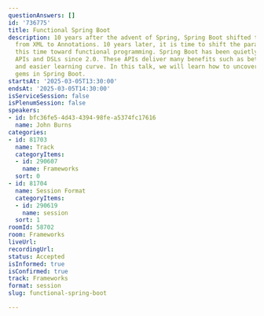 ```yaml
---
questionAnswers: []
id: '736775'
title: Functional Spring Boot
description: 10 years after the advent of Spring, Spring Boot shifted the paradigm
  from XML to Annotations. 10 years later, it is time to shift the paradigm again,
  this time toward functional programming. Spring Boot has been quietly adding functional
  APIs and DSLs since 2.0. These APIs deliver many benefits such as better performance
  and easier learning curve. In this talk, we will learn how to uncover these hidden
  gems in Spring Boot.
startsAt: '2025-03-05T13:30:00'
endsAt: '2025-03-05T14:30:00'
isServiceSession: false
isPlenumSession: false
speakers:
- id: bfc36fe5-4d43-4394-98fe-a5374fc17616
  name: John Burns
categories:
- id: 81703
  name: Track
  categoryItems:
  - id: 290607
    name: Frameworks
  sort: 0
- id: 81704
  name: Session Format
  categoryItems:
  - id: 290619
    name: session
  sort: 1
roomId: 58702
room: Frameworks
liveUrl:
recordingUrl:
status: Accepted
isInformed: true
isConfirmed: true
track: Frameworks
format: session
slug: functional-spring-boot

---
```

